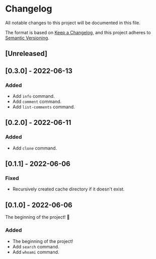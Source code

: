 # Changelog
All notable changes to this project will be documented in this file.

The format is based on [Keep a Changelog](https://keepachangelog.com/en/1.0.0/),
and this project adheres to [Semantic Versioning](https://semver.org/spec/v2.0.0.html).

## [Unreleased]

## [0.3.0] - 2022-06-13
### Added
- Add `info` command.
- Add `comment` command.
- Add `list-comments` command.

## [0.2.0] - 2022-06-11
### Added
- Add `clone` command.

## [0.1.1] - 2022-06-06
### Fixed
- Recursively created cache directory if it doesn't exist.

## [0.1.0] - 2022-06-06
The beginning of the project! 🥳

### Added
- The beginning of the project!
- Add `search` command.
- Add `whoami` command.
